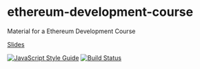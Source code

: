 # ethereum-development-course
Material for a Ethereum Development Course

[Slides](https://slides.com/francescostrazzullo/ethereum-blockchain-development/)

[![JavaScript Style Guide](https://img.shields.io/badge/code_style-standard-brightgreen.svg)](https://standardjs.com)
[![Build Status](https://travis-ci.org/ideatosrl/ethereum-development-course.svg?branch=master)](https://travis-ci.org/ideatosrl/ethereum-development-course)